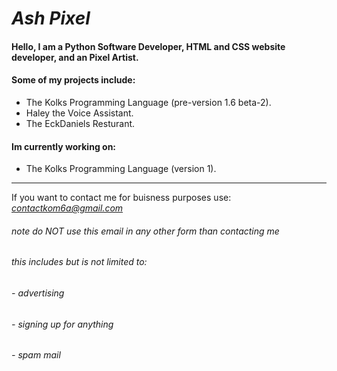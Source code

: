 # ***Ash Pixel***
#### Hello, I am a Python Software Developer, HTML and CSS website developer, and an Pixel Artist.
#### Some of my projects include:
- The Kolks Programming Language (pre-version 1.6 beta-2).
- Haley the Voice Assistant.
- The EckDaniels Resturant.

#### Im currently working on:
- The Kolks Programming Language (version 1).

------------

If you want to contact me for buisness purposes use:
*contactkom6a@gmail.com*
###### *note* do NOT use this email in any other form than contacting me
###### this includes but is not limited to:
###### - advertising
###### - signing up for anything
###### - spam mail
